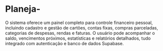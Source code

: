 # Planeja-
O sistema oferece um painel completo para controle financeiro pessoal, incluindo cadastro e gestão de cartões, contas fixas, compras parceladas, categorias de despesas, rendas e faturas. O usuário pode acompanhar o saldo, vencimentos próximos, estatísticas e relatórios detalhados, tudo integrado com autenticação e banco de dados Supabase.
